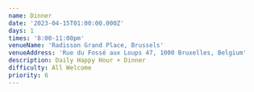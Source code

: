 ```yaml
---
name: Dinner
date: '2023-04-15T01:00:00.000Z'
days: 1
times: '8:00-11:00pm'
venueName: 'Radisson Grand Place, Brussels'
venueAddress: 'Rue du Fossé aux Loups 47, 1000 Bruxelles, Belgium'
description: Daily Happy Hour + Dinner
difficulty: All Welcome
priority: 6
---
```









